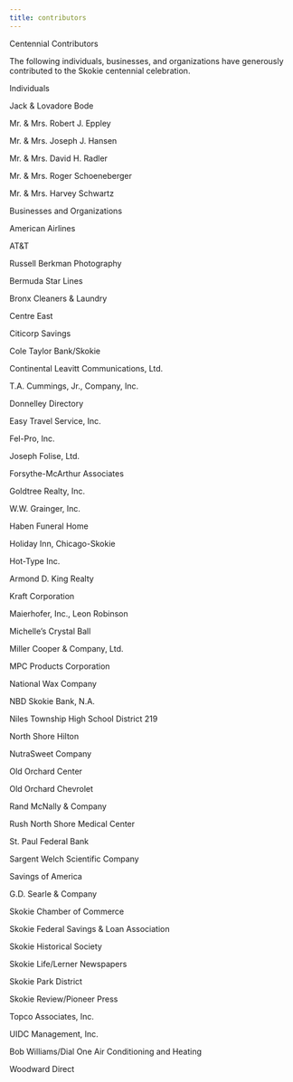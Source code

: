 ```yaml
---
title: contributors
---
```

Centennial Contributors



The following individuals, businesses, and
organizations have generously contributed to the Skokie centennial celebration.



Individuals

Jack & Lovadore Bode

Mr. & Mrs. Robert J. Eppley

Mr. & Mrs. Joseph J. Hansen

Mr. & Mrs. David H. Radler

Mr. & Mrs. Roger Schoeneberger

Mr. & Mrs. Harvey Schwartz



Businesses and Organizations

American Airlines

AT&T

Russell Berkman Photography

Bermuda Star Lines

Bronx Cleaners & Laundry

Centre East

Citicorp Savings

Cole Taylor Bank/Skokie

Continental Leavitt Communications, Ltd.

T.A. Cummings, Jr., Company, Inc.

Donnelley Directory

Easy Travel Service, Inc.

Fel-Pro, Inc.

Joseph Folise, Ltd.

Forsythe-McArthur Associates

Goldtree Realty, Inc.

W.W. Grainger, Inc.

Haben Funeral Home

Holiday Inn, Chicago-Skokie

Hot-Type Inc.

Armond D. King Realty

Kraft Corporation

Maierhofer, Inc., Leon Robinson

Michelle’s Crystal Ball

Miller Cooper & Company, Ltd.

MPC Products Corporation

National Wax Company

NBD Skokie Bank, N.A.

Niles Township High School District 219

North Shore Hilton

NutraSweet Company

Old Orchard Center

Old Orchard Chevrolet

Rand McNally & Company

Rush North Shore Medical Center

St. Paul Federal Bank

Sargent Welch Scientific Company

Savings of America

G.D. Searle & Company

Skokie Chamber of Commerce

Skokie Federal Savings & Loan Association

Skokie Historical Society

Skokie Life/Lerner Newspapers

Skokie Park District

Skokie Review/Pioneer Press

Topco Associates, Inc.

UIDC Management, Inc.

Bob Williams/Dial One Air Conditioning and Heating

Woodward Direct



